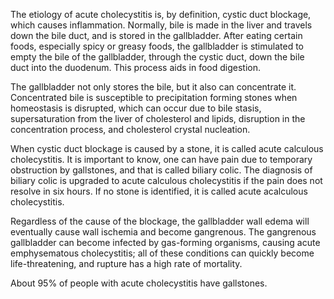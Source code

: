 The etiology of acute cholecystitis is, by definition, cystic duct blockage, which causes inflammation. Normally, bile is made in the liver and travels down the bile duct, and is stored in the gallbladder. After eating certain foods, especially spicy or greasy foods, the gallbladder is stimulated to empty the bile of the gallbladder, through the cystic duct, down the bile duct into the duodenum. This process aids in food digestion.

The gallbladder not only stores the bile, but it also can concentrate it. Concentrated bile is susceptible to precipitation forming stones when homeostasis is disrupted, which can occur due to bile stasis, supersaturation from the liver of cholesterol and lipids, disruption in the concentration process, and cholesterol crystal nucleation.

When cystic duct blockage is caused by a stone, it is called acute calculous cholecystitis. It is important to know, one can have pain due to temporary obstruction by gallstones, and that is called biliary colic. The diagnosis of biliary colic is upgraded to acute calculous cholecystitis if the pain does not resolve in six hours. If no stone is identified, it is called acute acalculous cholecystitis.

Regardless of the cause of the blockage, the gallbladder wall edema will eventually cause wall ischemia and become gangrenous. The gangrenous gallbladder can become infected by gas-forming organisms, causing acute emphysematous cholecystitis; all of these conditions can quickly become life-threatening, and rupture has a high rate of mortality.

About 95% of people with acute cholecystitis have gallstones.